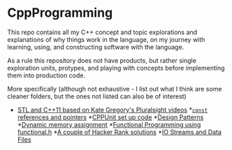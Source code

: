 # CppProgramming

This repo contains all my C++ concept and topic explorations and explanations of why things work in the language, on my journey with learning, using, and constructing software with the language.

As a rule this repository does not have products, but rather single exploration units, protypes, and playing with concepts before implementing them into production code.

More specifically (although not exhaustive - I list out what I think are some cleaner folders, but the ones not listed can also be of interest)

* [STL and C++11 based on Kate Gregory's Pluralsight videos](https://github.com/przet/CppProgramming/tree/master/BeautifulCPPKateGregory/)
*[`const` references and pointers](https://github.com/przet/CppProgramming/tree/master/ConstRefAndCopying)
*[CPPUnit set up code](https://github.com/przet/CppProgramming/tree/master/CppUnitSetUp)
*[Design Patterns](https://github.com/przet/CppProgramming/tree/master/DesignPatterns)
*[Dynamic memory assignment](https://github.com/przet/CppProgramming/tree/master/DynamicMemoryAssignment)
*[Functional Programming using functional.h](https://github.com/przet/CppProgramming/tree/master/FunctionalHeader)
*[A couple of Hacker Rank solutions](https://github.com/przet/CppProgramming/tree/master/HackerRank)
*[IO Streams and Data Files](https://github.com/przet/CppProgramming/tree/master/IOStreamsAndDataFiles)

